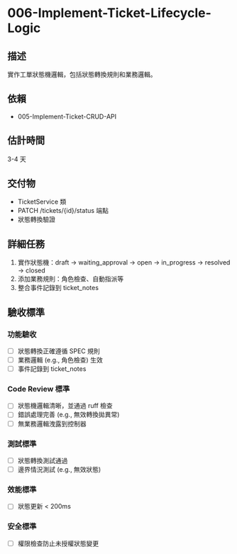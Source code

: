 # 006-Implement-Ticket-Lifecycle-Logic

## 描述
實作工單狀態機邏輯，包括狀態轉換規則和業務邏輯。

## 依賴
- 005-Implement-Ticket-CRUD-API

## 估計時間
3-4 天

## 交付物
- TicketService 類
- PATCH /tickets/{id}/status 端點
- 狀態轉換驗證

## 詳細任務
1. 實作狀態機：draft → waiting_approval → open → in_progress → resolved → closed
2. 添加業務規則：角色檢查、自動指派等
3. 整合事件記錄到 ticket_notes

## 驗收標準
### 功能驗收
- [ ] 狀態轉換正確遵循 SPEC 規則
- [ ] 業務邏輯 (e.g., 角色檢查) 生效
- [ ] 事件記錄到 ticket_notes

### Code Review 標準
- [ ] 狀態機邏輯清晰，並通過 ruff 檢查
- [ ] 錯誤處理完善 (e.g., 無效轉換拋異常)
- [ ] 無業務邏輯洩露到控制器

### 測試標準
- [ ] 狀態轉換測試通過
- [ ] 邊界情況測試 (e.g., 無效狀態)

### 效能標準
- [ ] 狀態更新 < 200ms

### 安全標準
- [ ] 權限檢查防止未授權狀態變更
